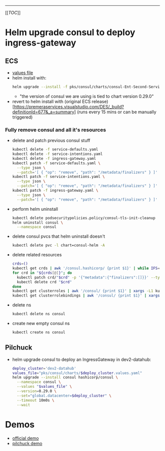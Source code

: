 
---

[[_TOC_]]

# Helm upgrade consul to deploy ingress-gateway
## ECS
- [values file](https://premeraservices.visualstudio.com/DES/_git/pks-consul-ingress-poc?path=%2Fconsul-Ent-Second-ServiceMeshDC2.yml)
- helm install with:
    ```sh
    helm upgrade --install -f pks/consul/charts/consul-Ent-Second-ServiceMeshDC2.yml --set="global.datacenter=test1-ecs” consul hashicorp/consul --version=0.29.0 -n consul --wait --timeout 10m0s
    ```
    - "the version of consul we are using is tied to chart version 0.29.0"
- revert to helm install with (original ECS release)[https://premeraservices.visualstudio.com/DES/_build?definitionId=677&_a=summary] (runs every 15 mins or can be manually triggered)

### Fully remove consul and all it's resources
- delete and patch previous consul stuff
    ```sh
    kubectl delete -f service-defaults.yaml
    kubectl delete -f service-intentions.yaml
    kubectl delete -f ingress-gateway.yaml
    kubectl patch -f service-defaults.yaml \
      --type json \
      --patch='[ { "op": "remove", "path": "/metadata/finalizers" } ]'
    kubectl patch -f service-intentions.yaml \
      --type json \
      --patch='[ { "op": "remove", "path": "/metadata/finalizers" } ]'
    kubectl patch -f ingress-gateway.yaml \
      --type json \
      --patch='[ { "op": "remove", "path": "/metadata/finalizers" } ]'
    ```
- perform helm uninstall
    ```sh
    kubectl delete podsecuritypolicies.policy/consul-tls-init-cleanup
    helm uninstall consul \
      --namespace consul
    ```
- delete consul pvcs that helm uninstall doesn't
    ```sh
    kubectl delete pvc -l chart=consul-helm -A
    ```
- delete related resources
    ```sh
    crds=()
    kubectl get crds | awk '/consul.hashicorp/ {print $1}' | while IFS="" read -r line; do crds+=("$line"); done
    for crd in "${crds[@]}"; do
      kubectl patch crd/"$crd" -p '{"metadata":{"finalizers":[]}}' --type=merge
      kubectl delete crd "$crd"
    done
    kubectl get clusterroles | awk '/consul/ {print $1}' | xargs -L1 kubectl delete clusterroles
    kubectl get clusterrolebindings | awk '/consul/ {print $1}' | xargs -L1 kubectl delete clusterrolebindings
    ```
- delete ns
    ```sh
    kubectl delete ns consul
    ```
- create new empty consul ns
    ```sh
    kubectl create ns consul
    ```

## Pilchuck
- helm upgrade consul to deploy an IngressGateway in dev2-datahub:
    ```sh
    deploy_cluster='dev2-datahub'
    values_file="pks/consul/charts/$deploy_cluster.values.yaml"
    helm upgrade --install consul hashicorp/consul \
      --namespace consul \
      --values "$values_file" \
      --version=0.29.0 \
      --set="global.datacenter=$deploy_cluster" \
      --timeout 10m0s \
      --wait
    ```

# Demos
- [official demo](https://www.consul.io/docs/k8s/connect/ingress-gateways)
- [pilchuck demo](https://pbc.visualstudio.com/Premera/_git/DataHub_Platform?version=GBmaster&path=%2Fpks%2Fconsul%2Fdemo%2FREADME.demo.md&_a=preview)